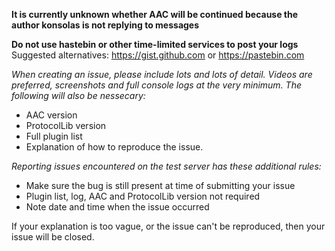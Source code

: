 **It is currently unknown whether AAC will be continued because the author konsolas is not replying to messages**

**Do not use hastebin or other time-limited services to post your logs**
Suggested alternatives: https://gist.github.com or https://pastebin.com

_When creating an issue, please include lots and lots of detail. Videos are preferred, screenshots and full console logs at the very minimum. The following will also be nessecary:_
- AAC version
- ProtocolLib version
- Full plugin list
- Explanation of how to reproduce the issue.

_Reporting issues encountered on the test server has these additional rules:_
- Make sure the bug is still present at time of submitting your issue
- Plugin list, log, AAC and ProtocolLib version not required
- Note date and time when the issue occurred

If your explanation is too vague, or the issue can't be reproduced, then your issue will be closed.
